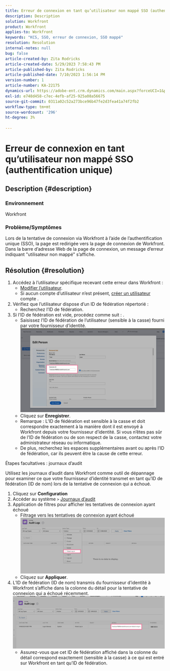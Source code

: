```yaml
---
title: Erreur de connexion en tant qu’utilisateur non mappé SSO (authentification unique)
description: Description
solution: Workfront
product: Workfront
applies-to: Workfront
keywords: "KCS, SSO, erreur de connexion, SSO mappé"
resolution: Resolution
internal-notes: null
bug: false
article-created-by: Zita Rodricks
article-created-date: 5/29/2023 7:58:43 PM
article-published-by: Zita Rodricks
article-published-date: 7/10/2023 1:56:14 PM
version-number: 1
article-number: KA-22175
dynamics-url: https://adobe-ent.crm.dynamics.com/main.aspx?forceUCI=1&pagetype=entityrecord&etn=knowledgearticle&id=12f30130-5bfe-ed11-8f6e-6045bd006704
exl-id: e748d458-c7ec-4efb-af25-925a08a56675
source-git-commit: 0311a02c52a273bce96b47fe2d3fea41a74f2fb2
workflow-type: tm+mt
source-wordcount: '296'
ht-degree: 3%

---
```


# Erreur de connexion en tant qu’utilisateur non mappé SSO (authentification unique)

## Description {#description}


### Environnement

Workfront

### Problème/Symptômes

Lors de la tentative de connexion via Workfront à l’aide de l’authentification unique (SSO), la page est redirigée vers la page de connexion de Workfront. Dans la barre d’adresse Web de la page de connexion, un message d’erreur indiquant &quot;utilisateur non mappé&quot; s’affiche.


## Résolution {#resolution}


1. Accédez à l’utilisateur spécifique recevant cette erreur dans Workfront :
   - [Modifier l’utilisateur](https://experienceleague.adobe.com/docs/workfront/using/administration-and-setup/add-users/create-manage-users/edit-a-users-profile.html?lang=en).
   - Si aucun compte d’utilisateur n’est présent, [créer un utilisateur](https://experienceleague.adobe.com/docs/workfront/using/administration-and-setup/add-users/create-manage-users/add-users.html?lang=en) compte .
2. Vérifiez que l’utilisateur dispose d’un ID de fédération répertorié :
   - Recherchez l’ID de fédération.
3. Si l’ID de fédération est vide, procédez comme suit : .
   - Saisissez l’ID de fédération de l’utilisateur (sensible à la casse) fourni par votre fournisseur d’identité.![](assets/60d91e83-e81c-ee11-8f6e-6045bd006268.png)
   - Cliquez sur <b>Enregistrer</b>.
   - Remarque : L’ID de fédération est sensible à la casse et doit correspondre exactement à la manière dont il est envoyé à Workfront depuis votre fournisseur d’identité. Si vous n’êtes pas sûr de l’ID de fédération ou de son respect de la casse, contactez votre administrateur réseau ou informatique.
   - De plus, recherchez les espaces supplémentaires avant ou après l’ID de fédération, car ils peuvent être la cause de cette erreur.




Étapes facultatives : journaux d’audit

Utilisez les journaux d’audit dans Workfront comme outil de dépannage pour examiner ce que votre fournisseur d’identité transmet en tant qu’ID de fédération (ID de nom) lors de la tentative de connexion qui a échoué.

1. Cliquez sur <b>Configuration</b>
2. Accéder au système `>`  [Journaux d’audit](https://experienceleague.adobe.com/docs/workfront/using/administration-and-setup/add-users/create-manage-users/audit-logs.html?lang=en)
3. Application de filtres pour afficher les tentatives de connexion ayant échoué
   - Filtrage vers les tentatives de connexion ayant échoué ![](assets/536bf45b-e81c-ee11-8f6e-6045bd006268.png)
   - Cliquez sur <b>Appliquer</b>.
4. L’ID de fédération (ID de nom) transmis du fournisseur d’identité à Workfront s’affiche dans la colonne du détail pour la tentative de connexion qui a échoué récemment.![](assets/d6dec0af-e81c-ee11-8f6e-6045bd006268.png)
   - Assurez-vous que cet ID de fédération affiché dans la colonne du détail correspond exactement (sensible à la casse) à ce qui est entré sur Workfront en tant qu’ID de fédération.

